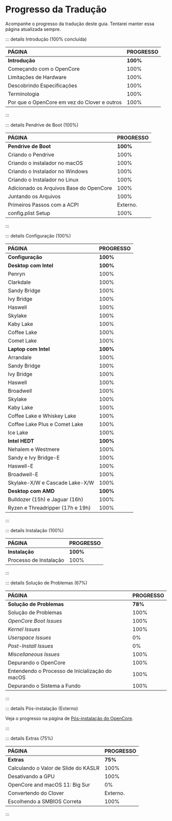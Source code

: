 # Progresso da Tradução

Acompanhe o progresso da tradução deste guia. Tentarei manter essa página atualizada sempre.

::: details Introdução (100% concluída)

| PÁGINA | PROGRESSO |
| :----- | :-------- |
| **Introdução** | **100%** |
| Começando com o OpenCore | 100% |
| Limitações de Hardware | 100% |
| Descobrindo Especificações | 100% |
| Terminologia | 100% |
| Por que o OpenCore em vez do Clover e outros | 100% |

:::

::: details Pendrive de Boot (100%)

| PÁGINA | PROGRESSO |
| :----- | :-------- |
| **Pendrive de Boot** | **100%** |
| Criando o Pendrive | 100% |
| Criando o instalador no macOS | 100% |
| Criando o Instalador no Windows | 100% |
| Criando o Instalador no Linux | 100% |
| Adicionado os Arquivos Base do OpenCore | 100% |
| Juntando os Arquivos | 100% |
| Primeiros Passos com a ACPI | Externo. |
| config.plist Setup | 100% |

:::

::: details Configuração (100%)

| PÁGINA | PROGRESSO |
| :----- | :-------- |
| **Configuração** | **100%** |
| **Desktop com Intel** | **100%** |
| Penryn | 100% |
| Clarkdale | 100% |
| Sandy Bridge | 100% |
| Ivy Bridge | 100% |
| Haswell | 100% |
| Skylake | 100% |
| Kaby Lake | 100% |
| Coffee Lake | 100% |
| Comet Lake | 100% |
| **Laptop com Intel** | **100%** |
| Arrandale | 100% |
| Sandy Bridge | 100% |
| Ivy Bridge | 100% |
| Haswell | 100% |
| Broadwell | 100% |
| Skylake | 100% |
| Kaby Lake | 100% |
| Coffee Lake e Whiskey Lake | 100% |
| Coffee Lake Plus e Comet Lake | 100% |
| Ice Lake | 100% |
| **Intel HEDT** | **100%** |
| Nehalem e Westmere | 100% |
| Sandy e Ivy Bridge-E | 100% |
| Haswell-E | 100% |
| Broadwell-E | 100% |
| Skylake-X/W e Cascade Lake-X/W | 100% |
| **Desktop com AMD** | **100%** |
| Bulldozer (15h) e Jaguar (16h) | 100% |
| Ryzen e Threadripper (17h e 19h) | 100% |

:::

::: details Instalação (100%)

| PÁGINA | PROGRESSO |
| :----- | :-------- |
| **Instalação** | **100%** |
| Processo de Instalação | 100% |

:::

::: details Solução de Problemas (67%)

| PÁGINA | PROGRESSO |
| :----- | :-------- |
| **Solução de Problemas** | **78%** |
| Solução de Problemas | 100% |
| *OpenCore Boot Issues* | 100% |
| *Kernel Issues* | 100% |
| *Userspace Issues* | 0% |
| *Post-Install Issues* | 0% |
| *Miscellaneous Issues* | 100% |
| Depurando o OpenCore | 100% |
| Entendendo o Processo de Inicialização do macOS | 100% |
| Depurando o Sistema a Fundo | 100% |

:::

::: details Pós-instalação (Externo)

Veja o progresso na página de [Pós-instalação do OpenCore](https://deomkds.github.io/OpenCore-Post-Install/).

:::

::: details Extras (75%)

| PÁGINA | PROGRESSO |
| :----- | :-------- |
| **Extras** | **75%** |
| Calculando o Valor de Slide do KASLR | 100% |
| Desativando a GPU | 100% |
| OpenCore and macOS 11: Big Sur | 0% |
| Convertendo do Clover | Externo. |
| Escolhendo a SMBIOS Correta | 100% |

:::

